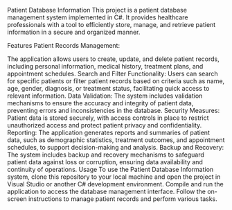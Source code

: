 Patient Database Information
This project is a patient database management system implemented in C#. It provides healthcare professionals with a tool to efficiently store, manage, and retrieve patient information in a secure and organized manner.

Features
Patient Records Management:

The application allows users to create, update, and delete patient records, including personal information, medical history, treatment plans, and appointment schedules.
Search and Filter Functionality: Users can search for specific patients or filter patient records based on criteria such as name, age, gender, diagnosis, or treatment status, facilitating quick access to relevant information.
Data Validation: The system includes validation mechanisms to ensure the accuracy and integrity of patient data, preventing errors and inconsistencies in the database.
Security Measures: Patient data is stored securely, with access controls in place to restrict unauthorized access and protect patient privacy and confidentiality.
Reporting: The application generates reports and summaries of patient data, such as demographic statistics, treatment outcomes, and appointment schedules, to support decision-making and analysis.
Backup and Recovery: The system includes backup and recovery mechanisms to safeguard patient data against loss or corruption, ensuring data availability and continuity of operations.
Usage
To use the Patient Database Information system, clone this repository to your local machine and open the project in Visual Studio or another C# development environment. Compile and run the application to access the database management interface. Follow the on-screen instructions to manage patient records and perform various tasks.
